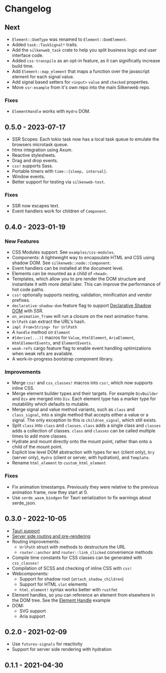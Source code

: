 # Changelog

## Next

- `Element::DomType` was renamed to `Element::DomElement`.
- Added `task::TaskSignal*` traits.
- Add the `silkenweb_task` crate to help you split business logic and user interface code.
- Added `css-transpile` as an opt-in feature, as it can significatly increase build time.
- Add `Element::map_element` that maps a function over the javascript element for each signal value.
- Add signal based setters for `<input>` `value` and `checked` properties.
- Move `ssr-example` from it's own repo into the main Silkenweb repo.

### Fixes

- `ElementHandle` works with `Hydro` DOM.

## 0.5.0 - 2023-07-17

- SSR Scopes: Each tokio task now has a local task queue to emulate the browsers microtask queue.
- htmx integration using Axum.
- Reactive stylesheets.
- Drag and drop events.
- `css!` supports Sass.
- Portable timers with `time::{sleep, interval}`.
- Window events.
- Better support for testing via `silkenweb-test`.

### Fixes

- SSR now escapes text.
- Event handlers work for children of `Component`.

## 0.4.0 - 2023-01-19

### New Features

- CSS Modules support. See `examples/css-modules`.
- Components: A lightweight way to encapsulate HTML and CSS using shadow DOM. See `silkenweb::node::Component`.
- Event handlers can be installed at the document level.
- Elements can be mounted as a child of `<head>`.
- Templates, which allow you to pre render the DOM structure and instantiate it with more detail later. This can improve the performance of hot code paths.
- `css!` optionally supports nesting, validation, minification and vendor prefixes.
- `declarative-shadow-dom` feature flag to support [Declarative Shadow DOM](https://web.dev/declarative-shadow-dom/) with SSR.
- `on_animation_frame` will run a closure on the next animation frame.
- `UrlPath` can extract the URL's hash.
- `impl From<String> for UrlPath`
- A `handle` method on `Element`
- `#[derive(...)]` macros for `Value`, `HtmlElement`, `AriaElement`, `HtmlElementEvents`, and `ElementEvents`.
- `weak-refs` cargo feature flag to enable event handling optimizations when weak refs are available.
- A work-in-progress bootstrap component library.

### Improvements

- Merge `css!` and `css_classes!` macros into `css!`, which now supports inline CSS.
- Merge element builder types and their targets. For example `DivBuilder` and `Div` are merged into `Div`. Each element type has a marker type for mutablility which defaults to mutable.
- Merge signal and value method variants, such as `class` and `class_signal`, into a single method that accepts either a value or a signal. The only exception to this is `children_signal`, which still exists.
- Split `class` into `class` and `classes`. `class` adds a single class and `classes` adds a collection of classes. `class` and `classes` can be called multiple times to add more classes.
- Hydrate and mount directly onto the mount point, rather than onto a child of the mount point.
- Explicit low level DOM abstraction with types for `Wet` (client only), `Dry` (server only), `Hydro` (client or server, with hydration), and `Template`.
- Rename `html_element` to `custom_html_element`

### Fixes

- Fix animation timestamps. Previously they were relative to the previous animation frame, now they start at 0.
- Use `serde_wasm_bindgen` for Tauri serialization to fix warnings about serde_json.

## 0.3.0 - 2022-10-05

- [Tauri support](https://github.com/silkenweb/tauri-example)
- [Server side routing and pre-rendering](https://github.com/silkenweb/ssr-example)
- Routing improvements:
  - `UrlPath` struct with methods to destructure the URL
  - `router::anchor` and `router::link_clicked` convenience methods
- Compile time constants for CSS classes can be generated with `css_classes!`
- Compilation of SCSS and checking of inline CSS with `css!`
- Webcomponents:
  - Support for shadow root (`attach_shadow_children`)
  - Support for HTML `slot` elements
  - `html_element!` syntax works better with `rustfmt`
- Element handles, so you can reference an element from elsewhere in the DOM tree. See the [Element Handle](examples/element-handle) example
- DOM:
  - SVG support
  - Aria support

## 0.2.0 - 2021-02-09

- Use `futures-signals` for reactivity
- Support for server side rendering with hydration

## 0.1.1 - 2021-04-30

